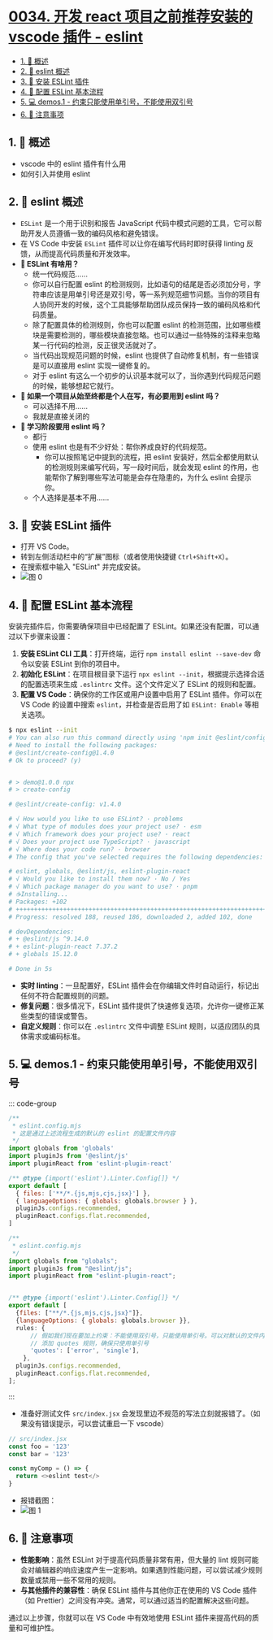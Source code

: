 # [0034. 开发 react 项目之前推荐安装的 vscode 插件 - eslint](https://github.com/tnotesjs/TNotes.react/tree/main/notes/0034.%20%E5%BC%80%E5%8F%91%20react%20%E9%A1%B9%E7%9B%AE%E4%B9%8B%E5%89%8D%E6%8E%A8%E8%8D%90%E5%AE%89%E8%A3%85%E7%9A%84%20vscode%20%E6%8F%92%E4%BB%B6%20-%20eslint)

<!-- region:toc -->

- [1. 📝 概述](#1--概述)
- [2. 📒 eslint 概述](#2--eslint-概述)
- [3. 📒 安装 ESLint 插件](#3--安装-eslint-插件)
- [4. 📒 配置 ESLint 基本流程](#4--配置-eslint-基本流程)
- [5. 💻 demos.1 - 约束只能使用单引号，不能使用双引号](#5--demos1---约束只能使用单引号不能使用双引号)
- [6. 📒 注意事项](#6--注意事项)

<!-- endregion:toc -->

## 1. 📝 概述

- vscode 中的 eslint 插件有什么用
- 如何引入并使用 eslint

## 2. 📒 eslint 概述

- `ESLint` 是一个用于识别和报告 JavaScript 代码中模式问题的工具，它可以帮助开发人员遵循一致的编码风格和避免错误。
- 在 VS Code 中安装 `ESLint` 插件可以让你在编写代码时即时获得 linting 反馈，从而提高代码质量和开发效率。
- **🤔 ESLint 有啥用？**
  - 统一代码规范……
  - 你可以自行配置 eslint 的检测规则，比如语句的结尾是否必须加分号，字符串应该是用单引号还是双引号，等一系列规范细节问题。当你的项目有人协同开发的时候，这个工具能够帮助团队成员保持一致的编码风格和代码质量。
  - 除了配置具体的检测规则，你也可以配置 eslint 的检测范围，比如哪些模块是需要检测的，哪些模块直接忽略。也可以通过一些特殊的注释来忽略某一行代码的检测，反正很灵活就对了。
  - 当代码出现规范问题的时候，eslint 也提供了自动修复机制，有一些错误是可以直接用 eslint 实现一键修复的。
  - 对于 eslint 有这么一个初步的认识基本就可以了，当你遇到代码规范问题的时候，能够想起它就行。
- **🤔 如果一个项目从始至终都是个人在写，有必要用到 eslint 吗？**
  - 可以选择不用……
  - 我就是直接关闭的
- **🤔 学习阶段要用 eslint 吗？**
  - 都行
  - 使用 eslint 也是有不少好处：帮你养成良好的代码规范。
    - 你可以按照笔记中提到的流程，把 eslint 安装好，然后全都使用默认的检测规则来编写代码，写一段时间后，就会发现 eslint 的作用，也能帮你了解到哪些写法可能是会存在隐患的，为什么 eslint 会提示你。
  - 个人选择是基本不用……

## 3. 📒 安装 ESLint 插件

- 打开 VS Code。
- 转到左侧活动栏中的“扩展”图标（或者使用快捷键 `Ctrl+Shift+X`）。
- 在搜索框中输入 "ESLint" 并完成安装。
- ![图 0](https://cdn.jsdelivr.net/gh/tnotesjs/imgs@main/2025-06-23-21-44-38.png)

## 4. 📒 配置 ESLint 基本流程

安装完插件后，你需要确保项目中已经配置了 ESLint。如果还没有配置，可以通过以下步骤来设置：

1. **安装 ESLint CLI 工具**：打开终端，运行 `npm install eslint --save-dev` 命令以安装 ESLint 到你的项目中。
2. **初始化 ESLint**：在项目根目录下运行 `npx eslint --init`，根据提示选择合适的配置选项来生成 `.eslintrc` 文件。这个文件定义了 ESLint 的规则和配置。
3. **配置 VS Code**：确保你的工作区或用户设置中启用了 ESLint 插件。你可以在 VS Code 的设置中搜索 `eslint`，并检查是否启用了如 `ESLint: Enable` 等相关选项。

```bash
$ npx eslint --init
# You can also run this command directly using 'npm init @eslint/config@latest'.
# Need to install the following packages:
# @eslint/create-config@1.4.0
# Ok to proceed? (y)


# > demo@1.0.0 npx
# > create-config

# @eslint/create-config: v1.4.0

# √ How would you like to use ESLint? · problems
# √ What type of modules does your project use? · esm
# √ Which framework does your project use? · react
# √ Does your project use TypeScript? · javascript
# √ Where does your code run? · browser
# The config that you've selected requires the following dependencies:

# eslint, globals, @eslint/js, eslint-plugin-react
# √ Would you like to install them now? · No / Yes
# √ Which package manager do you want to use? · pnpm
# ☕️Installing...
# Packages: +102
# ++++++++++++++++++++++++++++++++++++++++++++++++++++++++++++++++++++++++++++++++++++++++++++++++++++++
# Progress: resolved 188, reused 186, downloaded 2, added 102, done

# devDependencies:
# + @eslint/js ^9.14.0
# + eslint-plugin-react 7.37.2
# + globals 15.12.0

# Done in 5s
```

- **实时 linting**：一旦配置好，ESLint 插件会在你编辑文件时自动运行，标记出任何不符合配置规则的问题。
- **修复问题**：很多情况下，ESLint 插件提供了快速修复选项，允许你一键修正某些类型的错误或警告。
- **自定义规则**：你可以在 `.eslintrc` 文件中调整 ESLint 规则，以适应团队的具体需求或编码标准。

## 5. 💻 demos.1 - 约束只能使用单引号，不能使用双引号

::: code-group

```js [eslint.config.mjs 默认初始内容]
/**
 * eslint.config.mjs
 * 这是通过上述流程生成的默认的 eslint 的配置文件内容
 */
import globals from 'globals'
import pluginJs from '@eslint/js'
import pluginReact from 'eslint-plugin-react'

/** @type {import('eslint').Linter.Config[]} */
export default [
  { files: ['**/*.{js,mjs,cjs,jsx}'] },
  { languageOptions: { globals: globals.browser } },
  pluginJs.configs.recommended,
  pluginReact.configs.flat.recommended,
]
```

```js [eslint.config.mjs] {13-17}
/**
 * eslint.config.mjs
 */
import globals from "globals";
import pluginJs from "@eslint/js";
import pluginReact from "eslint-plugin-react";


/** @type {import('eslint').Linter.Config[]} */
export default [
  {files: ["**/*.{js,mjs,cjs,jsx}"]},
  {languageOptions: { globals: globals.browser }},
  rules: {
      // 假如我们现在要加上约束：不能使用双引号，只能使用单引号。可以对默认的文件内容做以下修改：
      // 添加 quotes 规则，确保只使用单引号
      'quotes': ['error', 'single'],
    },
  pluginJs.configs.recommended,
  pluginReact.configs.flat.recommended,
];
```

:::

- 准备好测试文件 `src/index.jsx` 会发现里边不规范的写法立刻就报错了。（如果没有错误提示，可以尝试重启一下 vscode）

```js
// src/index.jsx
const foo = '123'
const bar = '123'

const myComp = () => {
  return <>eslint test</>
}
```

- 报错截图：
- ![图 1](https://cdn.jsdelivr.net/gh/tnotesjs/imgs@main/2025-06-23-21-45-06.png)

## 6. 📒 注意事项

- **性能影响**：虽然 ESLint 对于提高代码质量非常有用，但大量的 lint 规则可能会对编辑器的响应速度产生一定影响。如果遇到性能问题，可以尝试减少规则数量或禁用一些不常用的规则。
- **与其他插件的兼容性**：确保 ESLint 插件与其他你正在使用的 VS Code 插件（如 Prettier）之间没有冲突。通常，可以通过适当的配置解决这些问题。

通过以上步骤，你就可以在 VS Code 中有效地使用 ESLint 插件来提高代码的质量和可维护性。
